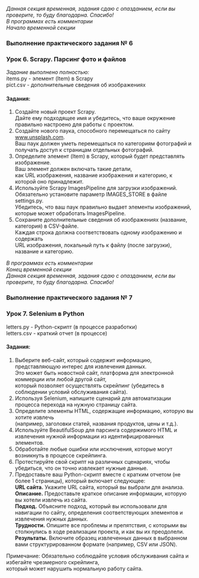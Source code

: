 *Данная секция временная, задания сдаю с опазданием, если вы проверите, то буду благодарна. Спасибо!* <br>
_В программах есть комментарии_ <br>
_Начало временной секции_ <br>

### Выполнение практического задания № 6
### Урок 6. Scrapy. Парсинг фото и файлов

*Задание выполнено полностью:* <br>
items.py	- элемент (Item) в Scrapy <br>
pict.csv	- дополнительные сведения об изображениях <br>

#### Задания:

1.  Создайте новый проект Scrapy. <br> 
Дайте ему подходящее имя и убедитесь, что ваше окружение правильно настроено для работы с проектом.
2.  Создайте нового паука, способного перемещаться по сайту www.unsplash.com. <br>
Ваш паук должен уметь перемещаться по категориям фотографий и получать доступ к страницам отдельных фотографий.
3.  Определите элемент (Item) в Scrapy, который будет представлять изображение. <br>
Ваш элемент должен включать такие детали, <br>
как URL изображения, название изображения и категорию, к которой оно принадлежит.
4.  Используйте Scrapy ImagesPipeline для загрузки изображений. <br>
Обязательно установите параметр IMAGES_STORE в файле settings.py. <br>
Убедитесь, что ваш паук правильно выдает элементы изображений, которые может обработать ImagesPipeline.
5.  Сохраните дополнительные сведения об изображениях (название, категория) в CSV-файле. <br>
Каждая строка должна соответствовать одному изображению и содержать <br>
URL изображения, локальный путь к файлу (после загрузки), название и категорию.

_В программах есть комментарии_ <br>
_Конец временной секции_ <br>
*Данная секция временная, задания сдаю с опазданием, если вы проверите, то буду благодарна. Спасибо!*

### Выполнение практического задания № 7
### Урок 7. Selenium в Python

letters.py	- Python-скрипт (в процессе разработки) <br>
letters.csv	- краткий отчет (в процессе) <br>

#### Задания:

1.  Выберите веб-сайт, который содержит информацию, представляющую интерес для извлечения данных.  <br>
Это может быть новостной сайт, платформа для электронной коммерции или любой другой сайт,  <br>
который позволяет осуществлять скрейпинг (убедитесь в соблюдении условий обслуживания сайта).
2.  Используя Selenium, напишите сценарий для автоматизации процесса перехода на нужную страницу сайта.  
3.  Определите элементы HTML, содержащие информацию, которую вы хотите извлечь  <br>
(например, заголовки статей, названия продуктов, цены и т.д.).
4.  Используйте BeautifulSoup для парсинга содержимого HTML и извлечения нужной информации из идентифицированных элементов.
5.  Обработайте любые ошибки или исключения, которые могут возникнуть в процессе скрейпинга.
6.  Протестируйте свой скрипт на различных сценариях, чтобы убедиться, что он точно извлекает нужные данные.
7.  Предоставьте ваш Python-скрипт вместе с кратким отчетом (не более 1 страницы), который включает следующее:  <br>
**URL сайта.** Укажите URL сайта, который вы выбрали для анализа.  <br>
**Описание.** Предоставьте краткое описание информации, которую вы хотели извлечь из сайта.  <br>
**Подход.** Объясните подход, который вы использовали для навигации по сайту, определения соответствующих элементов и извлечения нужных данных.  <br>
**Трудности.** Опишите все проблемы и препятствия, с которыми вы столкнулись в ходе реализации проекта, и как вы их преодолели.  <br>
**Результаты.** Включите образец извлеченных данных в выбранном вами структурированном формате (например, CSV или JSON).  <br>

Примечание: Обязательно соблюдайте условия обслуживания сайта и избегайте чрезмерного скрейпинга,  <br>
который может нарушить нормальную работу сайта.

